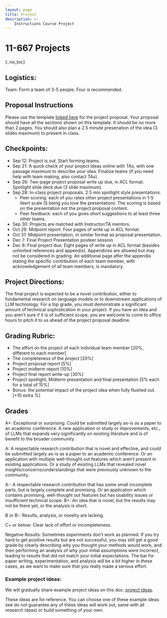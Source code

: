 ```yaml
---
layout: page
title: Project
description: >-
    Instructions Course Project
---
```


# 11-667 Projects
{:.no_toc}

## Logistics:
Team: Form a team of 3-5 people. Four is recommended.

## Proposal Instructions
Please use the template [linked here](https://github.com/daphnei/cmu-llm-class/raw/main/homework_materials/project_proposal_template.zip) for the project proposal. Your proposal should have all the sections shown on this template. It should be no more than 2 pages. You should also plan a 2.5 minute presenation of the idea (3 slides maximum) to present in class.

## Checkpoints: 
- Sep 12: Project is out. Start forming teams.
- Sep 21: A quick check of your project ideas online with TAs, with one passage maximum to describe your idea. Finalize teams (if you need help with team making, also contact TAs).
- Sep 26: Two-page project proposal write up due, in ACL format. Spotlight slide deck due (3 slide maximum).
- Sep 28: In-class project proposals. 2.5 min spotlight style presentations.
  - Peer scoring: each of you rates other project presentations in 1-5 likert scale (5 being you love the presentation). The scoring is based on the presentation not the project proposal content.
  - Peer feedback: each of you gives short suggestions to at least three other teams.
- Sep 30: Projects are matched with Instructor/TA mentors.
- Oct 26: Midpoint report. Four pages of write up in ACL format.
- Oct 31: Midpoint presentation, in similar format as proposal presentation.
- Dec 7: Final Project Presentation posteer session.
- Dec 8: Final project due. Eight pages of write up in ACL format (besides unlimited references and appendix). Appendices are allowed but may not be considered in grading. An additional page after the appendix stating the specific contribution of each team member, with acknowledgement of all team members, is mandatory.

## Project Directions:
The final project is expected to be a novel contribution, either to fundamental research on language models  or to downstream applications of LLM technology. For a top grade, you must demonstrate a significant amount of technical sophistication in your project. If you have an idea and you aren’t sure if it is of sufficient scope, you are welcome to come to office hours to pitch it to us ahead of the project proposal deadline.

## Grading Rubric: 
- The effort on the project of each individual team member [20%, different to each member]
- The completeness of the project [20%]
- Project proposal report [5%]
- Project midterm report [10%]
- Project final report write-up [30%]
- Project spotlight, Midterm presentation and final presentation [5% each for a total of 15%]
- Bonus: the potential impact of the project idea when fully flushed out. [+10 extra %]

## Grades
A+: Exceptional or surprising. Could be submitted largely as-is as a paper to an academic conference. A new application or study or improvements, etc., of LLMs that expands very significantly on existing literature and is of benefit to the broader community.

A: A respectable research contribution that is novel and effective, and could be submitted largely as-is as a paper to an academic conference. Or an application with multiple well-thought out features which aren’t present in existing applications. Or a study of existing LLMs that revealed novel insights/concerns/understandings that were previously unknown to the community.

A-: A respectable research contribution that has some small incomplete parts, but is largely complete and promising. Or an application which contains promising, well-thought out features but has usability issues or insufficient technical scope.
B+: An idea that is novel, but the results may not be there yet, or the analysis is short.

B or B-: Results, analysis, or novelty are lacking.

C+ or below: Clear lack of effort or incompleteness.

Negative Results: Sometimes experiments don’t work as planned. If you try hard to get positive results but are not successful, you may still get a good grade by clearly describing why you thought your methods would work, and then performing an analysis of why your initial assumptions were incorrect, leading to results that did not match your initial expectations. The bar for paper writing, experimentation, and analysis will be a bit higher in these cases, as we want to make sure that you really made a serious effort.

### Example project ideas:
We will gradually share example project ideas on this doc: 
[project ideas](https://docs.google.com/document/d/1X-omaxkP9VAFtLRu7QoZEBait2ZDc827FyqwMZC_6R4/edit?usp=sharing). 

These ideas are for reference. 
You can choose one of these example ideas (we do not guarantee any of these ideas will work out, same with all research ideas) or build something of your own.
